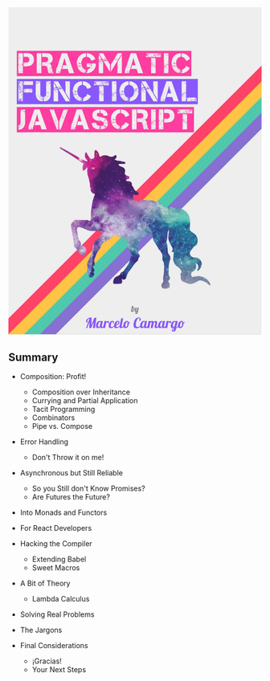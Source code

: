 ![Pragmatic Functional JavaScript](./cover.jpg)

## Summary

* Composition: Profit!

  * Composition over Inheritance
  * Currying and Partial Application
  * Tacit Programming
  * Combinators
  * Pipe vs. Compose

* Error Handling

  * Don't Throw it on me!

* Asynchronous but Still Reliable
  * So you Still don't Know Promises?
  * Are Futures the Future?

* Into Monads and Functors

* For React Developers

* Hacking the Compiler

  * Extending Babel
  * Sweet Macros

* A Bit of Theory

  * Lambda Calculus

* Solving Real Problems

* The Jargons

* Final Considerations

  * ¡Gracias!
  * Your Next Steps



